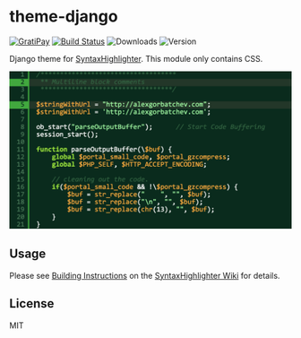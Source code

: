 # theme-django

[![GratiPay](https://img.shields.io/gratipay/user/alexgorbatchev.svg)](https://gratipay.com/alexgorbatchev/)
[![Build Status](https://travis-ci.org/syntaxhighlighter/theme-django.svg)](https://travis-ci.org/syntaxhighlighter/theme-django)
![Downloads](https://img.shields.io/npm/dm/theme-django.svg)
![Version](https://img.shields.io/npm/v/theme-django.svg)

Django theme for [SyntaxHighlighter](https://github.com/syntaxhighlighter/syntaxhighlighter). This module only contains CSS.

<img src="screenshot.png" width="640" />

## Usage

Please see [Building Instructions](https://github.com/syntaxhighlighter/syntaxhighlighter/wiki/Building) on the [SyntaxHighlighter Wiki](https://github.com/syntaxhighlighter/syntaxhighlighter/wiki) for details.

## License

MIT
